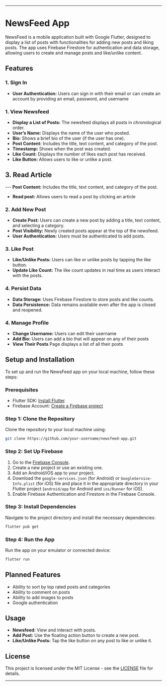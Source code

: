 
---

# NewsFeed App

NewsFeed is a mobile application built with Google Flutter, designed to display a list of posts with functionalities for adding new posts and liking posts. The app uses Firebase Firestore for authentication and data storage, allowing users to create and manage posts and like/unlike content.

## Features

### 1. Sign In
- **User Authentication:** Users can sign in with their email or can create
  an account by providing an email, password, and username

### 1. View Newsfeed

- **Display a List of Posts:** The newsfeed displays all posts in chronological order.
- **User’s Name:** Displays the name of the user who posted.
- **Bio:** Shows a brief bio of the user (if the user has one).
- **Post Content:** Includes the title, text content, and category of the post.
- **Timestamp:** Shows when the post was created.
- **Like Count:** Displays the number of likes each post has received.
- **Like Button:** Allows users to like or unlike a post.

## 3. Read Article 
--- **Post Content:** Includes the title, text content, and category of the post.
- **Read post:** Allows users to read a post by clicking an article

### 2. Add New Post
- **Create Post:** Users can create a new post by adding a title, text content, and selecting a category.
- **Post Visibility:** Newly created posts appear at the top of the newsfeed.
- **User Authentication:** Users must be authenticated to add posts.

### 3. Like Post
- **Like/Unlike Posts:** Users can like or unlike posts by tapping the like button.
- **Update Like Count:** The like count updates in real time as users interact with the posts.

### 4. Persist Data
- **Data Storage:** Uses Firebase Firestore to store posts and like counts.
- **Data Persistence:** Data remains available even after the app is closed and reopened.

### 4. Manage Profile
- **Change Username:** Users can edit their username 
- **Add Bio:** Users can add a bio that will appear on any of their posts 
- **View Their Posts** Page displays a list of all their posts


## Setup and Installation

To set up and run the NewsFeed app on your local machine, follow these steps:

### Prerequisites
- Flutter SDK: [Install Flutter](https://flutter.dev/docs/get-started/install)
- Firebase Account: [Create a Firebase project](https://firebase.google.com/)

### Step 1: Clone the Repository
Clone the repository to your local machine using:
```bash
git clone https://github.com/your-username/newsfeed-app.git
```

### Step 2: Set Up Firebase
1. Go to the [Firebase Console](https://console.firebase.google.com/).
2. Create a new project or use an existing one.
3. Add an Android/iOS app to your project.
4. Download the `google-services.json` (for Android) or `GoogleService-Info.plist` (for iOS) file and place it in the appropriate directory in your Flutter project (`android/app` for Android and `ios/Runner` for iOS).
5. Enable Firebase Authentication and Firestore in the Firebase Console.

### Step 3: Install Dependencies
Navigate to the project directory and install the necessary dependencies:
```bash
flutter pub get
```

### Step 4: Run the App
Run the app on your emulator or connected device:
```bash
flutter run
```

## Planned Features
- Ability to sort by top rated posts and categories
- Ability to comment on posts
- Ability to add images to posts
- Google authentication 


## Usage
- **Newsfeed:** View and interact with posts.
- **Add Post:** Use the floating action button to create a new post.
- **Like/Unlike Posts:** Tap the like button on any post to like or unlike it.

## License
This project is licensed under the MIT License - see the [LICENSE](LICENSE) file for details.

---